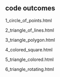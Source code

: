## code outcomes

1_circle_of_points.html

2_triangle_of_lines.html

3_triangle_polygon.html

4_colored_square.html

5_triangle_colored.html

6_triangle_rotating.html
